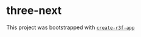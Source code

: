 # three-next

This project was bootstrapped with [`create-r3f-app`](https://github.com/utsuboco/create-r3f-app)